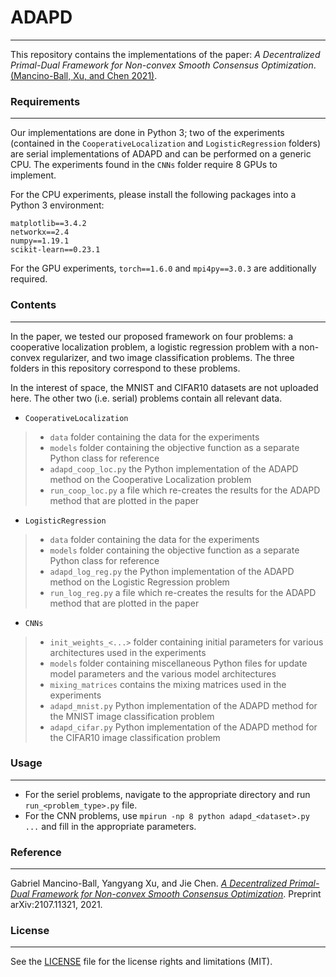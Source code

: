 # ADAPD
---

This repository contains the implementations of the paper: _A Decentralized Primal-Dual Framework for Non-convex Smooth Consensus Optimization_. [(Mancino-Ball, Xu, and Chen 2021)](https://arxiv.org/abs/2107.11321).

### Requirements
---
Our implementations are done in Python 3; two of the experiments (contained in the `CooperativeLocalization` and `LogisticRegression` folders) are serial implementations of ADAPD and can be performed on a generic CPU. The experiments found in the `CNNs` folder require 8 GPUs to implement.

For the CPU experiments, please install the following packages into a Python 3 environment:
```
matplotlib==3.4.2
networkx==2.4
numpy==1.19.1
scikit-learn==0.23.1
```

For the GPU experiments, `torch==1.6.0` and `mpi4py==3.0.3` are additionally required.

### Contents
---
In the paper, we tested our proposed framework on four problems: a cooperative localization problem, a logistic regression problem with a non-convex regularizer, and two image classification problems. The three folders in this repository correspond to these problems.

In the interest of space, the MNIST and CIFAR10 datasets are not uploaded here. The other two (i.e. serial) problems contain all relevant data.

- `CooperativeLocalization`
> + `data` folder containing the data for the experiments
> + `models` folder containing the objective function as a separate Python class for reference
> + `adapd_coop_loc.py` the Python implementation of the ADAPD method on the Cooperative Localization problem
> + `run_coop_loc.py` a file which re-creates the results for the ADAPD method that are plotted in the paper

- `LogisticRegression`
> + `data` folder containing the data for the experiments
> + `models` folder containing the objective function as a separate Python class for reference
> + `adapd_log_reg.py` the Python implementation of the ADAPD method on the Logistic Regression problem
> + `run_log_reg.py` a file which re-creates the results for the ADAPD method that are plotted in the paper

- `CNNs`
> + `init_weights_<...>` folder containing initial parameters for various architectures used in the experiments
> + `models` folder containing miscellaneous Python files for update model parameters and the various model architectures
> + `mixing_matrices` contains the mixing matrices used in the experiments
> + `adapd_mnist.py` Python implementation of the ADAPD method for the MNIST image classification problem
> + `adapd_cifar.py` Python implementation of the ADAPD method for the CIFAR10 image classification problem

### Usage
---

- For the seriel problems, navigate to the appropriate directory and run `run_<problem_type>.py` file.
- For the CNN problems, use `mpirun -np 8 python adapd_<dataset>.py ...` and fill in the appropriate parameters.


### Reference
---
Gabriel Mancino-Ball, Yangyang Xu, and Jie Chen. [_A Decentralized Primal-Dual Framework for Non-convex Smooth Consensus Optimization_](https://arxiv.org/abs/2107.11321). Preprint arXiv:2107.11321, 2021.

### License
---
See the [LICENSE](LICENSE.txt) file for the license rights and limitations (MIT).

